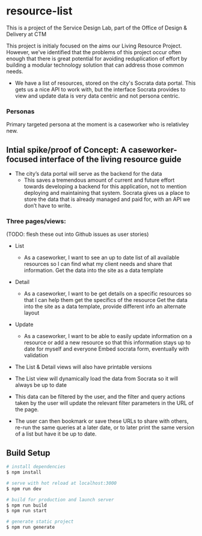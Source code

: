 # resource-list

This is a project of the Service Design Lab, part of the Office of Design & Delivery at CTM

This project is initialy focused on the aims our Living Resource Project. However, we've identified that the problems of this project occur often enough that there is great potential for avoiding reduplication of effort by building a modular technology solution that can address those common needs.

- We have a list of resources, stored on the city's Socrata data portal. This gets us a nice API to work with, but the interface Socrata provides to view and update data is very data centric and not persona centric.

### Personas

Primary targeted persona at the moment is a caseworker who is relativley new.

## Intial spike/proof of Concept: A caseworker-focused interface of the living resource guide

- The city’s data portal will serve as the backend for the data
    - This saves a tremendous amount of current and future effort towards developing a backend for this application, not to mention deploying and maintaining that system. Socrata gives us a place to store the data that is already managed and paid for, with an API we don’t have to write.

### Three pages/views:

(TODO: flesh these out into Github issues as user stories)

- List
  - As a caseworker, I want to see an up to date list of all available resources so I can find what my client needs and share that information.
  Get the data into the site as a data template
- Detail
  - As a caseworker, I want to be get details on a specific resources so that I can help them get the specifics of the resource
    Get the data into the site as a data template, provide different info an alternate layout
- Update
  - As a caseworker, I want to be able to easily update information on a resource or add a new resource so that this information stays up to date for myself and everyone
  Embed socrata form, eventually with validation

- The List & Detail views will also have printable versions
- The List view will dynamically load the data from Socrata so it will always be up to date
- This data can be filtered by the user, and the filter and query actions taken by the user will update the relevant filter parameters in the URL of the page.
- The user can then bookmark or save these URLs to share with others, re-run the same queries at a later date, or to later print the same version of a list but have it be up to date.

## Build Setup

```bash
# install dependencies
$ npm install

# serve with hot reload at localhost:3000
$ npm run dev

# build for production and launch server
$ npm run build
$ npm run start

# generate static project
$ npm run generate
```
